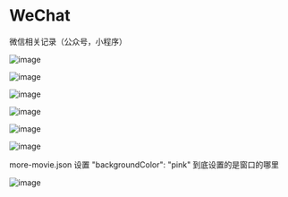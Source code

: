 # WeChat
微信相关记录（公众号，小程序）


![image](./1.jpg)

![image](./2.jpg)

![image](./3.jpg)

![image](./4.jpg)

![image](./5.jpg)

![image](./6.jpg)


more-movie.json 设置 "backgroundColor": "pink" 到底设置的是窗口的哪里

![image](./7.jpg)
